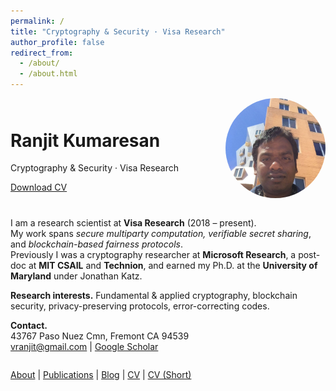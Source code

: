 ```yaml
---
permalink: /
title: "Cryptography & Security · Visa Research"
author_profile: false
redirect_from: 
  - /about/
  - /about.html
---
```


<div style="display: flex; align-items: center; justify-content: space-between; margin-bottom: 2em;">
  <div>
    <h1>Ranjit Kumaresan</h1>
    <p>Cryptography &amp; Security · Visa Research</p>
    <a class="btn btn--primary" href="/files/ranjit_kumaresan_cv.pdf">Download CV</a>
  </div>
  <div>
    <img src="/images/profile.jpg" width="160" style="border-radius: 50%;">
  </div>
</div>

I am a research scientist at **Visa Research** (2018 – present).  
My work spans *secure multiparty computation, verifiable secret sharing*, and *blockchain-based fairness protocols*.  
Previously I was a cryptography researcher at **Microsoft Research**, a post-doc at **MIT CSAIL** and **Technion**, and earned my Ph.D. at the **University of Maryland** under Jonathan Katz.

**Research interests.** Fundamental & applied cryptography, blockchain security, privacy-preserving protocols, error-correcting codes.

**Contact.**  
43767 Paso Nuez Cmn, Fremont CA 94539  
[vranjit@gmail.com](mailto:vranjit@gmail.com) | [Google Scholar](https://scholar.google.com/citations?user=YC3Ab4oAAAAJ)

<div style="margin-top: 2em;">
  <a href="/about/">About</a> |
  <a href="/publications/">Publications</a> |
  <a href="/blog/">Blog</a> |
  <a href="/cv/">CV</a> |
  <a href="/files/ranjit_kumaresan_cv.pdf">CV (Short)</a>
</div>